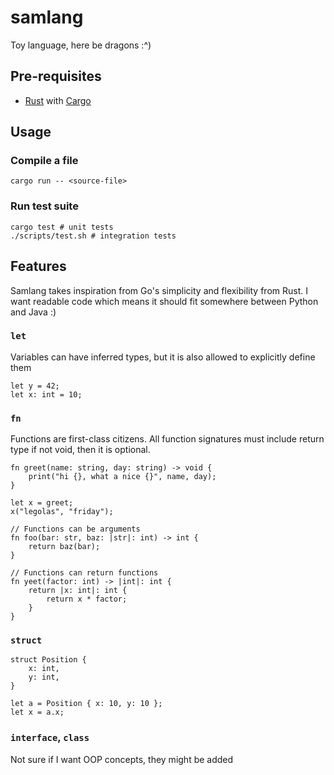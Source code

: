 # samlang

Toy language, here be dragons :^)

## Pre-requisites

- [Rust](https://www.rust-lang.org/tools/install) with [Cargo](https://doc.rust-lang.org/cargo/getting-started/installation.html)

## Usage

### Compile a file

```console
cargo run -- <source-file>
```

### Run test suite

```console
cargo test # unit tests
./scripts/test.sh # integration tests
```

## Features

Samlang takes inspiration from Go's simplicity and flexibility from Rust. I want readable code which means it should fit somewhere between Python and Java :)

### `let`

Variables can have inferred types, but it is also allowed to explicitly define them

```
let y = 42;
let x: int = 10;
```

### `fn`

Functions are first-class citizens. All function signatures must include return type if not void, then it is optional.

```
fn greet(name: string, day: string) -> void {
    print("hi {}, what a nice {}", name, day);
}

let x = greet;
x("legolas", "friday");

// Functions can be arguments
fn foo(bar: str, baz: |str|: int) -> int {
    return baz(bar);
}

// Functions can return functions
fn yeet(factor: int) -> |int|: int {
    return |x: int|: int {
        return x * factor;
    }
}
```

### `struct`

```
struct Position {
    x: int,
    y: int,
}

let a = Position { x: 10, y: 10 };
let x = a.x;
```

### `interface`, `class`

Not sure if I want OOP concepts, they might be added
